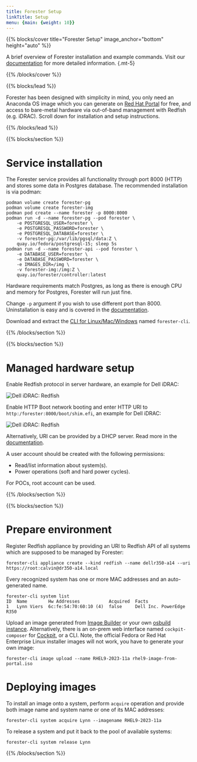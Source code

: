 ```yaml
---
title: Forester Setup
linkTitle: Setup
menu: {main: {weight: 10}}
---
```


{{% blocks/cover title="Forester Setup" image_anchor="bottom" height="auto" %}}

A brief overview of Forester installation and example commands.
Visit our [documentation](/docs/) for more detailed information.
{.mt-5}

{{% /blocks/cover %}}

{{% blocks/lead %}}

Forester has been designed with simplicity in mind, you only need an Anaconda OS image which you can generate on [Red Hat Portal](https://console.redhat.com/insights/image-builder) for free, and access to bare-metal hardware via out-of-band management with Redfish (e.g. iDRAC). Scroll down for installation and setup instructions.

{{% /blocks/lead %}}

{{% blocks/section %}}

# Service installation

The Forester service provides all functionality through port 8000 (HTTP) and stores some data in Postgres database. The recommended installation is via podman:

    podman volume create forester-pg
    podman volume create forester-img
    podman pod create --name forester -p 8000:8000
    podman run -d --name forester-pg --pod forester \
        -e POSTGRESQL_USER=forester \
        -e POSTGRESQL_PASSWORD=forester \
        -e POSTGRESQL_DATABASE=forester \
        -v forester-pg:/var/lib/pgsql/data:Z \
        quay.io/fedora/postgresql-15; sleep 5s
    podman run -d --name forester-api --pod forester \
        -e DATABASE_USER=forester \
        -e DATABASE_PASSWORD=forester \
        -e IMAGES_DIR=/img \
        -v forester-img:/img:Z \
        quay.io/forester/controller:latest

Hardware requirements match Postgres, as long as there is enough CPU and memory for Postgres, Forester will run just fine. 

Change `-p` argument if you wish to use different port than 8000. Uninstallation is easy and is covered in the [documentation](/docs/).

Download and extract the [CLI for Linux/Mac/Windows](https://github.com/foresterorg/forester/releases) named `forester-cli`.

{{% /blocks/section %}}

{{% blocks/section %}}

# Managed hardware setup

Enable Redfish protocol in server hardware, an example for Dell iDRAC:

![Dell iDRAC: Redfish](/img/idrac_redfish.png)

Enable HTTP Boot network booting and enter HTTP URI to `http:/forester:8000/boot/shim.efi`, an example for Dell iDRAC:

![Dell iDRAC: Redfish](/img/idrac_httpboot.png)

Alternatively, URI can be provided by a DHCP server. Read more in the [documentation](/docs/).

A user account should be created with the following permissions:

* Read/list information about system(s).
* Power operations (soft and hard power cycles).

For POCs, root account can be used.

{{% /blocks/section %}}

{{% blocks/section %}}

# Prepare environment

Register Redfish appliance by providing an URI to Redfish API of all systems which are supposed to be managed by Forester:

    forester-cli appliance create --kind redfish --name dellr350-a14 --uri https://root:calvin@dr350-a14.local

Every recognized system has one or more MAC addresses and an auto-generated name.

    forester-cli system list
    ID  Name        Hw Addresses           Acquired  Facts
    1   Lynn Viers  6c:fe:54:70:60:10 (4)  false     Dell Inc. PowerEdge R350

Upload an image generated from [Image Builder](https://console.redhat.com/insights/image-builder) or your own [osbuild instance](https://www.osbuild.org/guides/introduction.html). Alternatively, there is an on-prem web interface named `cockpit-composer` for [Cockpit](https://cockpit-project.org), or a CLI. Note, the official Fedora or Red Hat Enterprise Linux installer images will not work, you have to generate your own image:

    forester-cli image upload --name RHEL9-2023-11a rhel9-image-from-portal.iso

# Deploying images

To install an image onto a system, perform `acquire` operation and provide both image name and system name or one of its MAC addresses:

    forester-cli system acquire Lynn --imagename RHEL9-2023-11a

To release a system and put it back to the pool of available systems:

    forester-cli system release Lynn

{{% /blocks/section %}}

